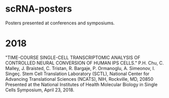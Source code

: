 # scRNA-posters
Posters presented at conferences and symposiums.

# 2018
"TIME-COURSE SINGLE-CELL TRANSCRIPTOMIC ANALYSIS OF CONTROLLED NEURAL CONVERSION OF HUMAN IPS CELLS."
P.H. Chu, C. Malley, J. Braisted, C. Tristan, R. Bargaje, P. Ormanoglu, A. Simeonov, I. Singeç.
Stem Cell Translation Laboratory (SCTL), National Center for Advancing Translational Sciences (NCATS), NIH, Rockville, MD, 20850
Presented at the National Institutes of Health Molecular Biology in Single Cells Symposium, April 23, 2018.
